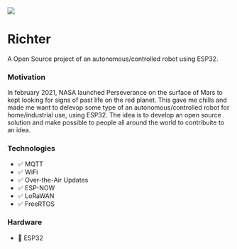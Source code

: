 <img src="https://cdn.discordapp.com/attachments/764880223560794172/856189072800612382/readme.png">

# Richter
A Open Source project of an autonomous/controlled robot using ESP32.

### Motivation
In february 2021, NASA launched Perseverance on the surface of Mars to kept looking for signs of past life on the red planet. 
This gave me chills and made me want to delevop some type of an autonomous/controlled robot for home/industrial use, using ESP32.
The idea is to develop an open source solution and make possible to people all around the world to contribuite to an idea.


### Technologies
* :white_check_mark: MQTT 
* :white_check_mark: WiFi 
* :white_check_mark: Over-the-Air Updates 
* :white_check_mark: ESP-NOW 
* :white_check_mark: LoRaWAN
* :white_check_mark: FreeRTOS

### Hardware
* :floppy_disk: ESP32 

